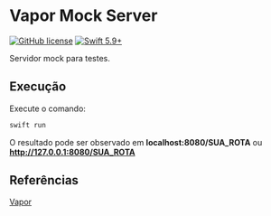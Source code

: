 # Vapor Mock Server

[![GitHub license](https://img.shields.io/github/license/victorpereiradepaula/vapor-mock-server)](https://github.com/victorpereiradepaula/vapor-mock-server/blob/master/LICENSE)
[![Swift 5.9+](https://img.shields.io/badge/Swift-5.9%2B-orange.svg)](https://www.swift.org/blog/swift-5.9-released/)

Servidor mock para testes.

## Execução

Execute o comando:

```bash
swift run
```
O resultado pode ser observado em **localhost:8080/SUA_ROTA** ou **http://127.0.0.1:8080/SUA_ROTA**

## Referências

[Vapor](https://github.com/vapor/vapor)
